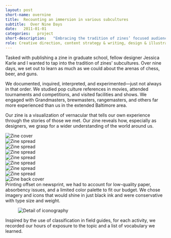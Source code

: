 ```yaml
---
layout: post
short-name: overnine
title:  Recounting an immersion in various subcultures
subtitle:  Over Nine Days
date:   2011-01-01
categories:   project
short-description:   "Embracing the tradition of zines’ focused audiences, a fellow designer and I immersed ourselves in three subcultures in which we considered ourselves novices: chess, beer, and guns. Through our own zine, we set out to tell our experience through the stories of those we met."
role: Creative direction, content strategy & writing, design & illustration, print production
---
```


Tasked with publishing a zine in graduate school, fellow designer Jessica Karle and I wanted to  tap into the tradition of zines’ subcultures. Over nine days, we set out to learn as much as we could about the arenas of chess, beer, and guns.

We documented, inquired, interpreted, and experimented—just not always in that order. We studied pop culture references in movies, attended tournaments and competitions, and visited facilities and shows. We engaged with Grandmasters, brewmasters, rangemasters, and others far more experienced than us in the extended Baltimore area.

Our zine is a visualization of vernacular that tells our own experience through the stories of those we met. Our zine reveals how, especially as designers, we grasp for a wider understanding of the world around us.

<div class="fig-with-cap">
  <div class="carousel">
    <div><img src="../../../../a/img/ond-01.jpg" alt="Zine cover"></div>
    <div><img src="../../../../a/img/ond-02.jpg" alt="Zine spread"></div>
    <div><img src="../../../../a/img/ond-03.jpg" alt="Zine spread"></div>
    <div><img src="../../../../a/img/ond-04.jpg" alt="Zine spread"></div>
    <div><img src="../../../../a/img/ond-05.jpg" alt="Zine spread"></div>
    <div><img src="../../../../a/img/ond-06.jpg" alt="Zine spread"></div>
    <div><img src="../../../../a/img/ond-07.jpg" alt="Zine spread"></div>
    <div><img src="../../../../a/img/ond-08.jpg" alt="Zine spread"></div>
    <div><img src="../../../../a/img/ond-09.jpg" alt="Zine back cover"></div>
  </div>
  <div class="caption">
    <div class="carousel-arrows"></div>
    <figcaption>Printing offset on newsprint, we had to account for low-quality paper, absorbency issues, and a limited color palette to fit our budget. We chose imagery and icons that would shine in just black ink and were conservative with type size and weight.</figcaption>
  </div>
</div>

<div class="fig-with-cap">
  <figure class="center-image-wider"><img src="../../../../a/img/ond-10.jpg" alt="Detail of iconography"></figure>
  <figcaption class="caption">Inspired by the use of classification in field guides, for each activity, we recorded our hours of exposure to the topic and a list of vocabulary we learned.</figcaption>
</div>
